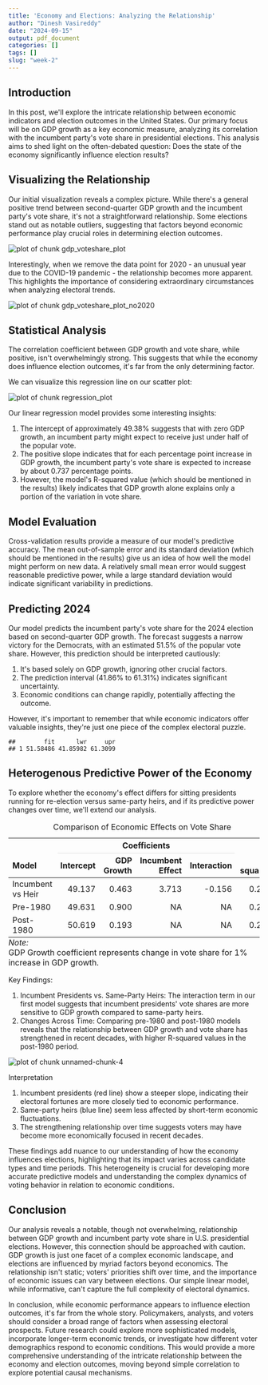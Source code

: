 ```yaml
---
title: 'Economy and Elections: Analyzing the Relationship'
author: "Dinesh Vasireddy"
date: "2024-09-15"
output: pdf_document
categories: []
tags: []
slug: "week-2"
---
```






## Introduction

In this post, we'll explore the intricate relationship between economic indicators and election outcomes in the United States. Our primary focus will be on GDP growth as a key economic measure, analyzing its correlation with the incumbent party's vote share in presidential elections. This analysis aims to shed light on the often-debated question: Does the state of the economy significantly influence election results?



## Visualizing the Relationship

Our initial visualization reveals a complex picture. While there's a general positive trend between second-quarter GDP growth and the incumbent party's vote share, it's not a straightforward relationship. Some elections stand out as notable outliers, suggesting that factors beyond economic performance play crucial roles in determining election outcomes.

![plot of chunk gdp_voteshare_plot](index_files/figure-html/gdp_voteshare_plot-1.png)

Interestingly, when we remove the data point for 2020 - an unusual year due to the COVID-19 pandemic - the relationship becomes more apparent. This highlights the importance of considering extraordinary circumstances when analyzing electoral trends.

![plot of chunk gdp_voteshare_plot_no2020](index_files/figure-html/gdp_voteshare_plot_no2020-1.png)

## Statistical Analysis

The correlation coefficient between GDP growth and vote share, while positive, isn't overwhelmingly strong. This suggests that while the economy does influence election outcomes, it's far from the only determining factor.



We can visualize this regression line on our scatter plot:

![plot of chunk regression_plot](index_files/figure-html/regression_plot-1.png)

Our linear regression model provides some interesting insights:
1. The intercept of approximately 49.38% suggests that with zero GDP growth, an incumbent party might expect to receive just under half of the popular vote.
2. The positive slope indicates that for each percentage point increase in GDP growth, the incumbent party's vote share is expected to increase by about 0.737 percentage points.
3. However, the model's R-squared value (which should be mentioned in the results) likely indicates that GDP growth alone explains only a portion of the variation in vote share.

## Model Evaluation

Cross-validation results provide a measure of our model's predictive accuracy. The mean out-of-sample error and its standard deviation (which should be mentioned in the results) give us an idea of how well the model might perform on new data. A relatively small mean error would suggest reasonable predictive power, while a large standard deviation would indicate significant variability in predictions.



## Predicting 2024

Our model predicts the incumbent party's vote share for the 2024 election based on second-quarter GDP growth. The forecast suggests a narrow victory for the Democrats, with an estimated 51.5% of the popular vote share. However, this prediction should be interpreted cautiously:

1. It's based solely on GDP growth, ignoring other crucial factors.
2. The prediction interval (41.86% to 61.31%) indicates significant uncertainty.
3. Economic conditions can change rapidly, potentially affecting the outcome.

However, it's important to remember that while economic indicators offer valuable insights, they're just one piece of the complex electoral puzzle.


```
##        fit      lwr     upr
## 1 51.58486 41.85982 61.3099
```

## Heterogenous Predictive Power of the Economy

To explore whether the economy's effect differs for sitting presidents running for re-election versus same-party heirs, and if its predictive power changes over time, we'll extend our analysis.



<table class="table table-striped table-hover table-condensed" style="width: auto !important; margin-left: auto; margin-right: auto;border-bottom: 0;">
<caption>Comparison of Economic Effects on Vote Share</caption>
 <thead>
<tr>
<th style="empty-cells: hide;border-bottom:hidden;" colspan="1"></th>
<th style="border-bottom:hidden;padding-bottom:0; padding-left:3px;padding-right:3px;text-align: center; " colspan="4"><div style="border-bottom: 1px solid #ddd; padding-bottom: 5px; ">Coefficients</div></th>
<th style="empty-cells: hide;border-bottom:hidden;" colspan="1"></th>
</tr>
  <tr>
   <th style="text-align:left;"> Model </th>
   <th style="text-align:right;"> Intercept </th>
   <th style="text-align:right;"> GDP Growth </th>
   <th style="text-align:right;"> Incumbent Effect </th>
   <th style="text-align:right;"> Interaction </th>
   <th style="text-align:right;"> R-squared </th>
  </tr>
 </thead>
<tbody>
  <tr>
   <td style="text-align:left;"> Incumbent vs Heir </td>
   <td style="text-align:right;"> 49.137 </td>
   <td style="text-align:right;"> 0.463 </td>
   <td style="text-align:right;"> 3.713 </td>
   <td style="text-align:right;"> -0.156 </td>
   <td style="text-align:right;"> 0.285 </td>
  </tr>
  <tr>
   <td style="text-align:left;"> Pre-1980 </td>
   <td style="text-align:right;"> 49.631 </td>
   <td style="text-align:right;"> 0.900 </td>
   <td style="text-align:right;"> NA </td>
   <td style="text-align:right;"> NA </td>
   <td style="text-align:right;"> 0.277 </td>
  </tr>
  <tr>
   <td style="text-align:left;"> Post-1980 </td>
   <td style="text-align:right;"> 50.619 </td>
   <td style="text-align:right;"> 0.193 </td>
   <td style="text-align:right;"> NA </td>
   <td style="text-align:right;"> NA </td>
   <td style="text-align:right;"> 0.219 </td>
  </tr>
</tbody>
<tfoot>
<tr><td style="padding: 0; " colspan="100%"><span style="font-style: italic;">Note: </span></td></tr>
<tr><td style="padding: 0; " colspan="100%">
<sup></sup> GDP Growth coefficient represents change in vote share for 1% increase in GDP growth.</td></tr>
</tfoot>
</table>


Key Findings:
1. Incumbent Presidents vs. Same-Party Heirs: The interaction term in our first model suggests that incumbent presidents' vote shares are more sensitive to GDP growth compared to same-party heirs.
2. Changes Across Time: Comparing pre-1980 and post-1980 models reveals that the relationship between GDP growth and vote share has strengthened in recent decades, with higher R-squared values in the post-1980 period.

![plot of chunk unnamed-chunk-4](index_files/figure-html/unnamed-chunk-4-1.png)

Interpretation
1. Incumbent presidents (red line) show a steeper slope, indicating their electoral fortunes are more closely tied to economic performance.
2. Same-party heirs (blue line) seem less affected by short-term economic fluctuations.
3. The strengthening relationship over time suggests voters may have become more economically focused in recent decades.

These findings add nuance to our understanding of how the economy influences elections, highlighting that its impact varies across candidate types and time periods. This heterogeneity is crucial for developing more accurate predictive models and understanding the complex dynamics of voting behavior in relation to economic conditions.

## Conclusion

Our analysis reveals a notable, though not overwhelming, relationship between GDP growth and incumbent party vote share in U.S. presidential elections. However, this connection should be approached with caution. GDP growth is just one facet of a complex economic landscape, and elections are influenced by myriad factors beyond economics. The relationship isn't static; voters' priorities shift over time, and the importance of economic issues can vary between elections. Our simple linear model, while informative, can't capture the full complexity of electoral dynamics.

In conclusion, while economic performance appears to influence election outcomes, it's far from the whole story. Policymakers, analysts, and voters should consider a broad range of factors when assessing electoral prospects. Future research could explore more sophisticated models, incorporate longer-term economic trends, or investigate how different voter demographics respond to economic conditions. This would provide a more comprehensive understanding of the intricate relationship between the economy and election outcomes, moving beyond simple correlation to explore potential causal mechanisms.
